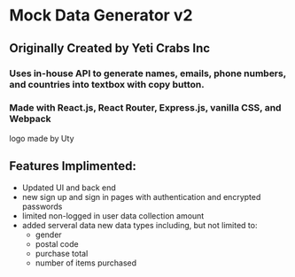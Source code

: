 # Mock Data Generator v2

## Originally Created by Yeti Crabs Inc
### Uses in-house API to generate names, emails, phone numbers, and countries into textbox with copy button.

### Made with React.js, React Router, Express.js, vanilla CSS, and Webpack

logo made by Uty

## Features Implimented:
- Updated UI and back end
- new sign up and sign in pages with authentication and encrypted passwords
- limited non-logged in user data collection amount
- added serveral data new data types including, but not limited to:
  - gender
  - postal code 
  - purchase total 
  - number of items purchased
